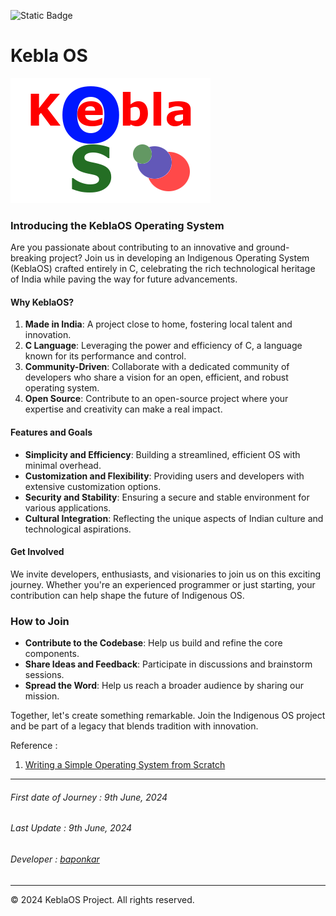 ![Static Badge](https://img.shields.io/badge/Kebla-OS-maker)


# Kebla OS

![KeblaOS_icon.bmp](KeblaOS_icon.bmp)



### Introducing the KeblaOS Operating System

Are you passionate about contributing to an innovative and ground-breaking project? Join us in developing an Indigenous Operating System (KeblaOS) crafted entirely in C, celebrating the rich technological heritage of India while paving the way for future advancements.

#### Why KeblaOS?

1. **Made in India**: A project close to home, fostering local talent and innovation.
2. **C Language**: Leveraging the power and efficiency of C, a language known for its performance and control.
3. **Community-Driven**: Collaborate with a dedicated community of developers who share a vision for an open, efficient, and robust operating system.
4. **Open Source**: Contribute to an open-source project where your expertise and creativity can make a real impact.

#### Features and Goals

- **Simplicity and Efficiency**: Building a streamlined, efficient OS with minimal overhead.
- **Customization and Flexibility**: Providing users and developers with extensive customization options.
- **Security and Stability**: Ensuring a secure and stable environment for various applications.
- **Cultural Integration**: Reflecting the unique aspects of Indian culture and technological aspirations.

#### Get Involved

We invite developers, enthusiasts, and visionaries to join us on this exciting journey. Whether you're an experienced programmer or just starting, your contribution can help shape the future of Indigenous OS.

### How to Join

- **Contribute to the Codebase**: Help us build and refine the core components.
- **Share Ideas and Feedback**: Participate in discussions and brainstorm sessions.
- **Spread the Word**: Help us reach a broader audience by sharing our mission.

Together, let's create something remarkable. Join the Indigenous OS project and be part of a legacy that blends tradition with innovation.




Reference : 
1. [Writing a Simple Operating System from Scratch](writing_simple_os.pdf)

----------------------------------------------------------------------------------
###### First date of Journey : 9th June, 2024
###### Last Update : 9th June, 2024
###### Developer : [baponkar](https://github.com/baponkar)
----------------------------------------------------------------------------------

© 2024 KeblaOS Project. All rights reserved.


